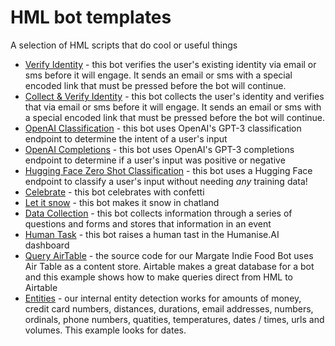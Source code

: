 # HML bot templates
A selection of HML scripts that do cool or useful things

- [Verify Identity](/verify-identity.hml.yaml) - this bot verifies the user's existing identity via email or sms before it will engage. It sends an email or sms with a special encoded link that must be pressed before the bot will continue.
- [Collect & Verify Identity](/collect-and-verify-identity.hml.yaml) - this bot collects the user's identity and verifies that via email or sms before it will engage. It sends an email or sms with a special encoded link that must be pressed before the bot will continue.
- [OpenAI Classification](/openAI-classification.hml.yaml) - this bot uses OpenAI's GPT-3 classification endpoint to determine the intent of a user's input
- [OpenAI Completions](/openAI-completions.hml.yaml) - this bot uses OpenAI's GPT-3 completions endpoint to determine if a user's input was positive or negative
- [Hugging Face Zero Shot Classification](/huggingface-zero-shot-classification.hml.yaml) - this bot uses a Hugging Face endpoint to classify a user's input without needing *any* training data!
- [Celebrate](/celebrate.hml.yaml) - this bot celebrates with confetti
- [Let it snow](/let-it-snow.hml.yaml) - this bot makes it snow in chatland
- [Data Collection](/data-collection.hml.yaml) - this bot collects information through a series of questions and forms and stores that information in an event
- [Human Task]() - this bot raises a human tast in the Humanise.AI dashboard
- [Query AirTable](/airtable.hml.yaml) - the source code for our Margate Indie Food Bot uses Air Table as a content store. Airtable makes a great database for a bot and this example shows how to make queries direct from HML to Airtable
- [Entities](/entities.hml.yaml) - our internal entity detection works for amounts of money, credit card numbers, distances, durations, email addresses, numbers, ordinals, phone numbers, quatities, temperatures, dates / times, urls and volumes. This example looks for dates.
